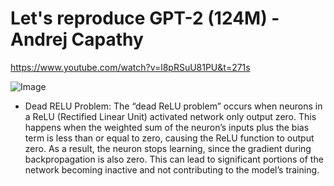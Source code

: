 # Let's reproduce GPT-2 (124M) - Andrej Capathy

https://www.youtube.com/watch?v=l8pRSuU81PU&t=271s

![Image](file-service://file-4mnzLMfh8LokuV8z9O5rfniq)
- Dead RELU Problem: The “dead ReLU problem” occurs when neurons in a ReLU (Rectified Linear Unit) activated network only output zero. This happens when the weighted sum of the neuron’s inputs plus the bias term is less than or equal to zero, causing the ReLU function to output zero. As a result, the neuron stops learning, since the gradient during backpropagation is also zero. This can lead to significant portions of the network becoming inactive and not contributing to the model’s training.
